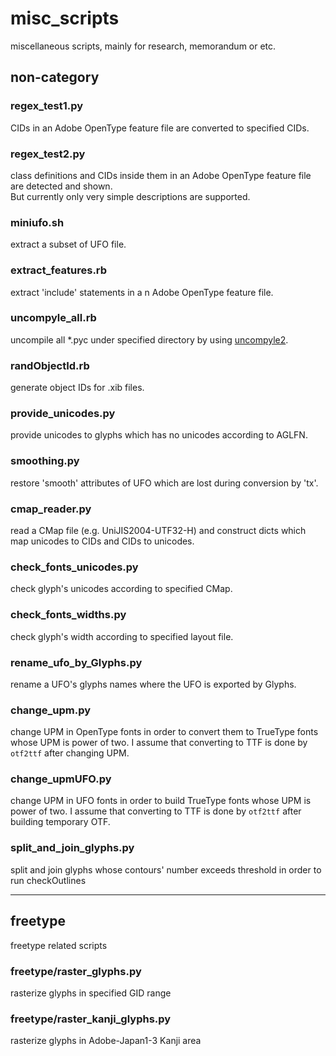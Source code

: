 # misc_scripts

miscellaneous scripts, mainly for research, memorandum or etc.

## non-category

### regex_test1.py
CIDs in an Adobe OpenType feature file are converted to specified CIDs.

### regex_test2.py
class definitions and CIDs inside them in an Adobe OpenType feature file are detected and shown.  
But currently only very simple descriptions are supported.

### miniufo.sh
extract a subset of UFO file.

### extract_features.rb
extract 'include' statements in a n Adobe OpenType feature file.

### uncompyle_all.rb
uncompile all *.pyc under specified directory by using [uncompyle2](https://github.com/wibiti/uncompyle2).

### randObjectId.rb
generate object IDs for .xib files.

### provide_unicodes.py
provide unicodes to glyphs which has no unicodes according to AGLFN.

### smoothing.py
restore 'smooth' attributes of UFO which are lost during conversion by 'tx'.

### cmap_reader.py
read a CMap file (e.g. UniJIS2004-UTF32-H) and construct dicts which map unicodes to CIDs and CIDs to unicodes.

### check\_fonts\_unicodes.py
check glyph's unicodes according to specified CMap.

### check\_fonts\_widths.py
check glyph's width according to specified layout file.

### rename\_ufo\_by\_Glyphs.py
rename a UFO's glyphs names where the UFO is exported by Glyphs.

### change_upm.py
change UPM in OpenType fonts in order to convert them to TrueType fonts whose UPM is power of two. I assume that converting to TTF is done by `otf2ttf` after changing UPM.

### change_upmUFO.py
change UPM in UFO fonts in order to build TrueType fonts whose UPM is power of two. I assume that converting to TTF is done by `otf2ttf` after building temporary OTF.

### split\_and\_join\_glyphs.py
split and join glyphs whose contours' number exceeds threshold in order to run checkOutlines

<hr>

## freetype

freetype related scripts

### freetype/raster_glyphs.py

rasterize glyphs in specified GID range

### freetype/raster\_kanji\_glyphs.py

rasterize glyphs in Adobe-Japan1-3 Kanji area